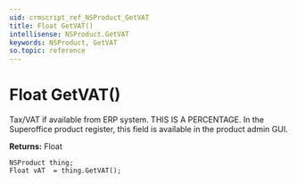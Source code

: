 ```yaml
---
uid: crmscript_ref_NSProduct_GetVAT
title: Float GetVAT()
intellisense: NSProduct.GetVAT
keywords: NSProduct, GetVAT
so.topic: reference
---
```


# Float GetVAT()

Tax/VAT if available from ERP system. THIS IS A PERCENTAGE. In the Superoffice product register, this field is available in the product admin GUI.

**Returns:** Float

```crmscript
NSProduct thing;
Float vAT  = thing.GetVAT();
```

